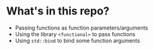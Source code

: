 # What's in this repo?
- Passing functions as function parameters/arguments
- Using the library `<functional>` to pass functions
- Using `std::bind` to bind some function arguments
